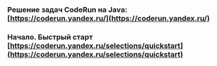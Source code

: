 ### Решение задач CodeRun на Java: [https://coderun.yandex.ru/](https://coderun.yandex.ru/)

### Начало. Быстрый старт [https://coderun.yandex.ru/selections/quickstart](https://coderun.yandex.ru/selections/quickstart)
